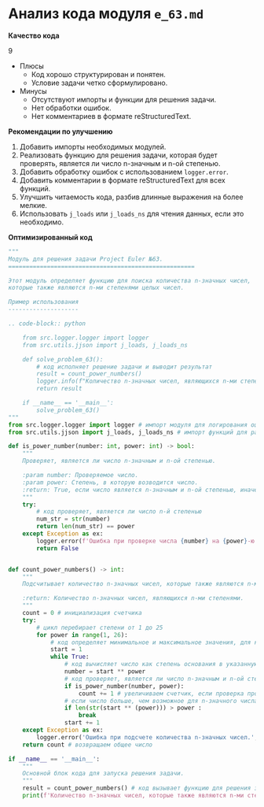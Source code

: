 # Анализ кода модуля `e_63.md`

**Качество кода**

9
- Плюсы
    - Код хорошо структурирован и понятен.
    - Условие задачи четко сформулировано.
- Минусы
    - Отсутствуют импорты и функции для решения задачи.
    - Нет обработки ошибок.
    - Нет комментариев в формате reStructuredText.

**Рекомендации по улучшению**

1.  Добавить импорты необходимых модулей.
2.  Реализовать функцию для решения задачи, которая будет проверять, является ли число n-значным и n-ой степенью.
3.  Добавить обработку ошибок с использованием `logger.error`.
4.  Добавить комментарии в формате reStructuredText для всех функций.
5.  Улучшить читаемость кода, разбив длинные выражения на более мелкие.
6.  Использовать `j_loads` или `j_loads_ns` для чтения данных, если это необходимо.

**Оптимизированный код**

```python
"""
Модуль для решения задачи Project Euler №63.
=====================================================

Этот модуль определяет функцию для поиска количества n-значных чисел,
которые также являются n-ми степенями целых чисел.

Пример использования
--------------------

.. code-block:: python

    from src.logger.logger import logger
    from src.utils.jjson import j_loads, j_loads_ns

    def solve_problem_63():
        # код исполняет решение задачи и выводит результат
        result = count_power_numbers()
        logger.info(f"Количество n-значных чисел, являющихся n-ми степенями: {result}")
        return result

    if __name__ == '__main__':
        solve_problem_63()
"""
from src.logger.logger import logger # импорт модуля для логирования ошибок
from src.utils.jjson import j_loads, j_loads_ns # импорт функций для работы с json

def is_power_number(number: int, power: int) -> bool:
    """
    Проверяет, является ли число n-значным и n-ой степенью.

    :param number: Проверяемое число.
    :param power: Степень, в которую возводится число.
    :return: True, если число является n-значным и n-ой степенью, иначе False.
    """
    try:
        # код проверяет, является ли число n-й степенью
        num_str = str(number)
        return len(num_str) == power
    except Exception as ex:
        logger.error(f'Ошибка при проверке числа {number} на {power}-ю степень.', exc_info=True)
        return False


def count_power_numbers() -> int:
    """
    Подсчитывает количество n-значных чисел, которые также являются n-ми степенями целых чисел.

    :return: Количество n-значных чисел, являющихся n-ми степенями.
    """
    count = 0 # инициализация счетчика
    try:
        # цикл перебирает степени от 1 до 25
        for power in range(1, 26):
            # код определяет минимальное и максимальное значения, для которых можно найти совпадения
            start = 1
            while True:
                # код вычисляет число как степень основания в указанную степень
                number = start ** power
                # код проверяет, является ли число n-значным и n-ой степенью
                if is_power_number(number, power):
                    count += 1 # увеличиваем счетчик, если проверка пройдена
                # если число больше, чем возможное для n-значного числа, то прекращаем цикл
                if len(str(start ** (power))) > power :
                    break
                start += 1
    except Exception as ex:
        logger.error('Ошибка при подсчете количества n-значных чисел.', exc_info=True) # логирование ошибки
    return count # возвращаем общее число

if __name__ == '__main__':
    """
    Основной блок кода для запуска решения задачи.
    """
    result = count_power_numbers() # код вызывает функцию для решения задачи
    print(f'Количество n-значных чисел, которые также являются n-ми степенями целых чисел: {result}') # вывод результата
```